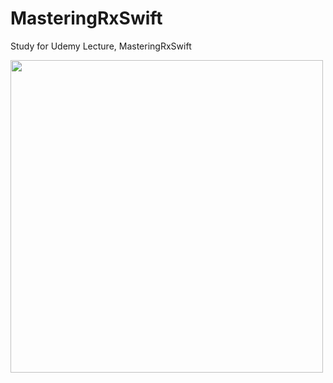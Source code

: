 # MasteringRxSwift
Study for Udemy Lecture, MasteringRxSwift

<div>

<image width="500" src="https://user-images.githubusercontent.com/4410021/192058510-6028a135-1126-499f-ad58-24a1c26b1475.jpeg">

</div>
